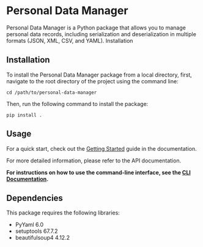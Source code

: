 # Personal Data Manager

Personal Data Manager is a Python package that allows you to manage personal data records, including serialization and deserialization in multiple formats (JSON, XML, CSV, and YAML).
Installation

## Installation

To install the Personal Data Manager package from a local directory, first, navigate to the root directory of the project using the command line:

    cd /path/to/personal-data-manager

Then, run the following command to install the package:
    
    pip install .

## Usage

For a quick start, check out the [Getting Started](docs/getting_started.md) guide in the documentation.

For more detailed information, please refer to the API documentation.

**For instructions on how to use the command-line interface, see the [CLI Documentation](cli.md).**
## Dependencies

This package requires the following libraries:

- PyYaml 6.0
- setuptools 67.7.2
- beautifulsoup4 4.12.2